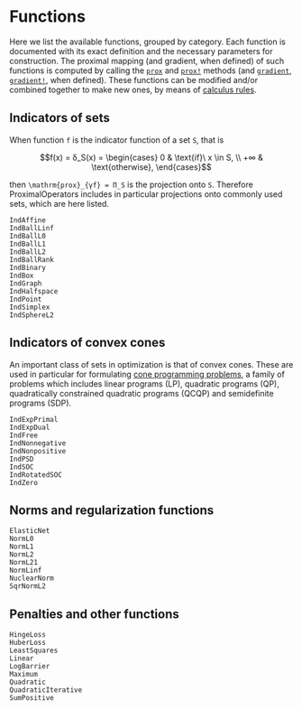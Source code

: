 # Functions

Here we list the available functions, grouped by category. Each function is documented with its exact definition and the necessary parameters for construction.
The proximal mapping (and gradient, when defined) of such functions is computed by calling the [`prox`](@ref) and [`prox!`](@ref) methods (and [`gradient`](@ref), [`gradient!`](@ref), when defined).
These functions can be modified and/or combined together to make new ones, by means of [calculus rules](calculus.md).

## Indicators of sets

When function ``f`` is the indicator function of a set ``S``, that is
```math
f(x) = δ_S(x) =
\begin{cases}
0 & \text{if}\ x \in S, \\
+∞ & \text{otherwise},
\end{cases}
```
then ``\mathrm{prox}_{γf} = Π_S`` is the projection onto ``S``.
Therefore ProximalOperators includes in particular projections onto commonly used sets, which are here listed.

```@docs
IndAffine
IndBallLinf   
IndBallL0     
IndBallL1     
IndBallL2     
IndBallRank   
IndBinary
IndBox  
IndGraph     
IndHalfspace  
IndPoint              
IndSimplex    
IndSphereL2          
```

## Indicators of convex cones

An important class of sets in optimization is that of convex cones.
These are used in particular for formulating [cone programming problems](https://en.wikipedia.org/wiki/Conic_optimization), a family of problems which includes linear programs (LP), quadratic programs (QP), quadratically constrained quadratic programs (QCQP) and semidefinite programs (SDP).

```@docs
IndExpPrimal
IndExpDual
IndFree
IndNonnegative
IndNonpositive
IndPSD
IndSOC
IndRotatedSOC
IndZero
```

## Norms and regularization functions

```@docs
ElasticNet
NormL0
NormL1
NormL2
NormL21
NormLinf
NuclearNorm
SqrNormL2
```

## Penalties and other functions

```@docs
HingeLoss   
HuberLoss   
LeastSquares
Linear
LogBarrier
Maximum
Quadratic
QuadraticIterative
SumPositive
```
